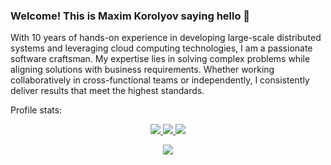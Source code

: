 ### Welcome! This is Maxim Korolyov saying hello 👋

With 10 years of hands-on experience in developing large-scale distributed systems and leveraging cloud computing technologies, I am a passionate software craftsman. My expertise lies in solving complex problems while aligning solutions with business requirements. Whether working collaboratively in cross-functional teams or independently, I consistently deliver results that meet the highest standards.

Profile stats:

<p align="center">
  <a href="https://github.com/mkorolyov">
    <img src="http://github-profile-summary-cards.vercel.app/api/cards/profile-details?username=mkorolyov&theme=transparent" />
  </a>
  <a href="https://github.com/mkorolyov">
    <img src="https://github-readme-streak-stats.herokuapp.com/?user=mkorolyov&hide_border=true&card_width=338&theme=transparent" />
  </a>
  <a href="https://github.com/mkorolyov">
    <img src="http://github-profile-summary-cards.vercel.app/api/cards/stats?username=mkorolyov&theme=transparent" />
  </a>
<!--   <a href="https://github.com/mkorolyov">
    <img src="https://github-readme-stats.vercel.app/api/top-langs/?username=mkorolyov&langs_count=10&exclude_repo=&hide=makefile,lisp,css,html,JavaScript&layout=default&card_width=699&hide_border=true&theme=transparent" />
  </a> -->
</p>

<p align="center">
  <a href="https://github.com/mkorolyov">
    <img src="https://komarev.com/ghpvc/?username=mkorolyov&color=blue&style=flat)" />
  </a>
</p>
